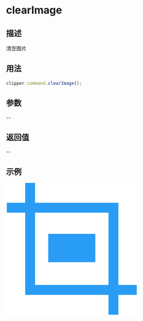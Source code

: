 # clearImage

<backTop />

## 描述

清空图片

## 用法

```ts
clipper.command.clearImage();
```

## 参数

--

## 返回值

--

## 示例

<img src='/public/logo.svg'/>
